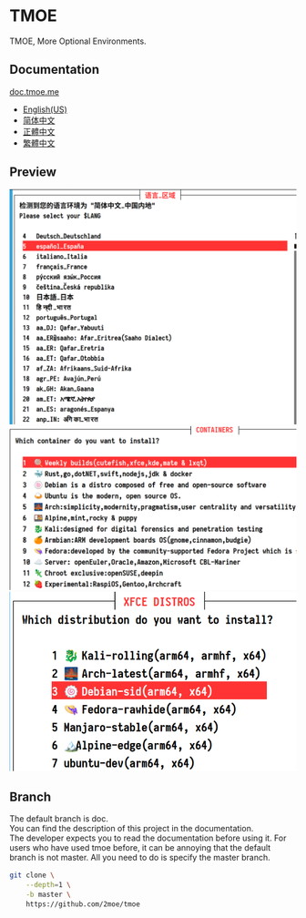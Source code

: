 # TMOE

TMOE, More Optional Environments.

## Documentation

[doc.tmoe.me](https://doc.tmoe.me)

- [English(US)](https://doc.tmoe.me/en/prologue.html)
- [简体中文](https://doc.tmoe.me/zh/prologue.html)
- [正體中文](https://doc.tmoe.me/zh-TW/prologue.html)
- [繁體中文](https://doc.tmoe.me/zh-HK/prologue.html)

## Preview

![locale](assets/preview/2022-05-12_16-29-43.png)  
![container menu](assets/preview/2022-05-12_16-31-26.png)  
![debian-xfce](assets/preview/2022-05-12_16-32-09.png)

## Branch

The default branch is doc.  
You can find the description of this project in the documentation.  
The developer expects you to read the documentation before using it.
For users who have used tmoe before, it can be annoying that the default branch is not master.
All you need to do is specify the master branch.

```sh
git clone \
    --depth=1 \
    -b master \
    https://github.com/2moe/tmoe
```

